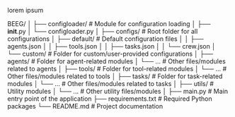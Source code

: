 lorem ipsum

BEEG/
│
├── configloader/             # Module for configuration loading
│   ├── __init__.py
│   └── configloader.py
│
├── configs/                  # Root folder for all configurations
│   ├── default/              # Default configuration files
│   │   ├── agents.json
│   │   ├── tools.json
│   │   ├── tasks.json
│   │   └── crew.json
│   └── custom/               # Folder for custom/user-provided configurations
│
├── agents/                   # Folder for agent-related modules
│   └── ...                   # Other files/modules related to agents
│
├── tools/                    # Folder for tool-related modules
│   └── ...                   # Other files/modules related to tools
│
├── tasks/                    # Folder for task-related modules
│   └── ...                   # Other files/modules related to tasks
│
├── utils/                    # Utility modules
│   └── ...                   # Other utility files/modules
│
├── main.py                   # Main entry point of the application
├── requirements.txt          # Required Python packages
└── README.md                 # Project documentation
